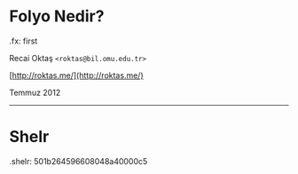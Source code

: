 # Folyo Nedir?

.fx: first

Recai Oktaş `<roktas@bil.omu.edu.tr>`

[http://roktas.me/](http://roktas.me/)

Temmuz 2012

---

# Shelr

.shelr: 501b264596608048a40000c5

<!--

# Kurulum

$ git init
$ touch .gitgnore
$ git add .
$ git commit -a -m İlk
$ git remote add upstream git://github.com/roktas/fo
$ git pull upstream master
$ git checkout -b gh-pages
$ git branch -d master
$ rake
$ $EDITOR _/param.yaml
$ rake
$ git commit -a -m Yapılandır
$ git remote add origin git@github.com/[your repo]
$ git push origin gh-pages

# Güncelleme

$ git pull upstream master

-->
